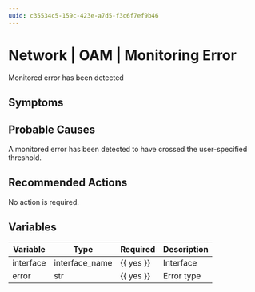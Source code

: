 ```yaml
---
uuid: c35534c5-159c-423e-a7d5-f3c6f7ef9b46
---
```

# Network | OAM | Monitoring Error

Monitored error has been detected

## Symptoms

## Probable Causes

A monitored error has been detected to have crossed the user-specified threshold.

## Recommended Actions

No action is required.

## Variables

Variable | Type | Required | Description
--- | --- | --- | ---
interface | interface_name | {{ yes }} | Interface
error | str | {{ yes }} | Error type

